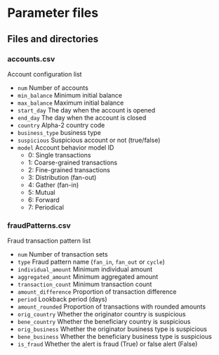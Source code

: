 # Parameter files

## Files and directories


### accounts.csv
Account configuration list
- `num` Number of accounts
- `min_balance` Minimum initial balance
- `max_balance` Maximum initial balance
- `start_day` The day when the account is opened
- `end_day` The day when the account is closed
- `country` Alpha-2 country code
- `business_type` business type
- `suspicious` Suspicious account or not (true/false)
- `model` Account behavior model ID
  - 0: Single transactions
  - 1: Coarse-grained transactions
  - 2: Fine-grained transactions
  - 3: Distribution (fan-out)
  - 4: Gather (fan-in)
  - 5: Mutual
  - 6: Forward
  - 7: Periodical


### fraudPatterns.csv
Fraud transaction pattern list
- `num` Number of transaction sets
- `type` Fraud pattern name (`fan_in`, `fan_out` or `cycle`)
- `individual_amount` Minimum individual amount
- `aggregated_amount` Minimum aggregated amount
- `transaction_count` Minimum transaction count
- `amount_difference` Proportion of transaction difference
- `period` Lookback period (days)
- `amount_rounded` Proportion of transactions with rounded amounts
- `orig_country` Whether the originator country is suspicious
- `bene_country` Whether the beneficiary country is suspicious
- `orig_business` Whether the originator business type is suspicious
- `bene_business` Whether the beneficiary business type is suspicious
- `is_fraud` Whether the alert is fraud (True) or false alert (False)
